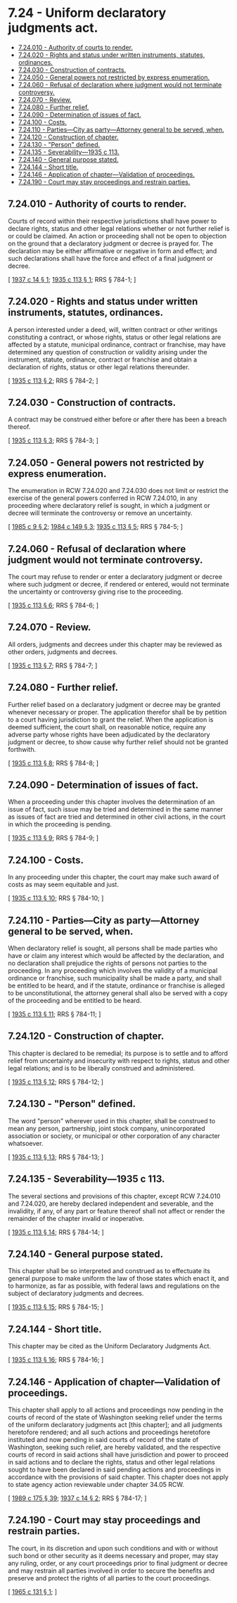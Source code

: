 # 7.24 - Uniform declaratory judgments act.
* [7.24.010 - Authority of courts to render.](#724010---authority-of-courts-to-render)
* [7.24.020 - Rights and status under written instruments, statutes, ordinances.](#724020---rights-and-status-under-written-instruments-statutes-ordinances)
* [7.24.030 - Construction of contracts.](#724030---construction-of-contracts)
* [7.24.050 - General powers not restricted by express enumeration.](#724050---general-powers-not-restricted-by-express-enumeration)
* [7.24.060 - Refusal of declaration where judgment would not terminate controversy.](#724060---refusal-of-declaration-where-judgment-would-not-terminate-controversy)
* [7.24.070 - Review.](#724070---review)
* [7.24.080 - Further relief.](#724080---further-relief)
* [7.24.090 - Determination of issues of fact.](#724090---determination-of-issues-of-fact)
* [7.24.100 - Costs.](#724100---costs)
* [7.24.110 - Parties—City as party—Attorney general to be served, when.](#724110---partiescity-as-partyattorney-general-to-be-served-when)
* [7.24.120 - Construction of chapter.](#724120---construction-of-chapter)
* [7.24.130 - "Person" defined.](#724130---person-defined)
* [7.24.135 - Severability—1935 c 113.](#724135---severability1935-c-113)
* [7.24.140 - General purpose stated.](#724140---general-purpose-stated)
* [7.24.144 - Short title.](#724144---short-title)
* [7.24.146 - Application of chapter—Validation of proceedings.](#724146---application-of-chaptervalidation-of-proceedings)
* [7.24.190 - Court may stay proceedings and restrain parties.](#724190---court-may-stay-proceedings-and-restrain-parties)
## 7.24.010 - Authority of courts to render.
Courts of record within their respective jurisdictions shall have power to declare rights, status and other legal relations whether or not further relief is or could be claimed. An action or proceeding shall not be open to objection on the ground that a declaratory judgment or decree is prayed for. The declaration may be either affirmative or negative in form and effect; and such declarations shall have the force and effect of a final judgment or decree.

\[ [1937 c 14 § 1](https://leg.wa.gov/CodeReviser/documents/sessionlaw/1937c14.pdf?cite=1937%20c%2014%20§%201); [1935 c 113 § 1](https://leg.wa.gov/CodeReviser/documents/sessionlaw/1935c113.pdf?cite=1935%20c%20113%20§%201); RRS § 784-1; \]

## 7.24.020 - Rights and status under written instruments, statutes, ordinances.
A person interested under a deed, will, written contract or other writings constituting a contract, or whose rights, status or other legal relations are affected by a statute, municipal ordinance, contract or franchise, may have determined any question of construction or validity arising under the instrument, statute, ordinance, contract or franchise and obtain a declaration of rights, status or other legal relations thereunder.

\[ [1935 c 113 § 2](https://leg.wa.gov/CodeReviser/documents/sessionlaw/1935c113.pdf?cite=1935%20c%20113%20§%202); RRS § 784-2; \]

## 7.24.030 - Construction of contracts.
A contract may be construed either before or after there has been a breach thereof.

\[ [1935 c 113 § 3](https://leg.wa.gov/CodeReviser/documents/sessionlaw/1935c113.pdf?cite=1935%20c%20113%20§%203); RRS § 784-3; \]

## 7.24.050 - General powers not restricted by express enumeration.
The enumeration in RCW 7.24.020 and 7.24.030 does not limit or restrict the exercise of the general powers conferred in RCW 7.24.010, in any proceeding where declaratory relief is sought, in which a judgment or decree will terminate the controversy or remove an uncertainty.

\[ [1985 c 9 § 2](https://leg.wa.gov/CodeReviser/documents/sessionlaw/1985c9.pdf?cite=1985%20c%209%20§%202); [1984 c 149 § 3](https://leg.wa.gov/CodeReviser/documents/sessionlaw/1984c149.pdf?cite=1984%20c%20149%20§%203); [1935 c 113 § 5](https://leg.wa.gov/CodeReviser/documents/sessionlaw/1935c113.pdf?cite=1935%20c%20113%20§%205); RRS § 784-5; \]

## 7.24.060 - Refusal of declaration where judgment would not terminate controversy.
The court may refuse to render or enter a declaratory judgment or decree where such judgment or decree, if rendered or entered, would not terminate the uncertainty or controversy giving rise to the proceeding.

\[ [1935 c 113 § 6](https://leg.wa.gov/CodeReviser/documents/sessionlaw/1935c113.pdf?cite=1935%20c%20113%20§%206); RRS § 784-6; \]

## 7.24.070 - Review.
All orders, judgments and decrees under this chapter may be reviewed as other orders, judgments and decrees.

\[ [1935 c 113 § 7](https://leg.wa.gov/CodeReviser/documents/sessionlaw/1935c113.pdf?cite=1935%20c%20113%20§%207); RRS § 784-7; \]

## 7.24.080 - Further relief.
Further relief based on a declaratory judgment or decree may be granted whenever necessary or proper. The application therefor shall be by petition to a court having jurisdiction to grant the relief. When the application is deemed sufficient, the court shall, on reasonable notice, require any adverse party whose rights have been adjudicated by the declaratory judgment or decree, to show cause why further relief should not be granted forthwith.

\[ [1935 c 113 § 8](https://leg.wa.gov/CodeReviser/documents/sessionlaw/1935c113.pdf?cite=1935%20c%20113%20§%208); RRS § 784-8; \]

## 7.24.090 - Determination of issues of fact.
When a proceeding under this chapter involves the determination of an issue of fact, such issue may be tried and determined in the same manner as issues of fact are tried and determined in other civil actions, in the court in which the proceeding is pending.

\[ [1935 c 113 § 9](https://leg.wa.gov/CodeReviser/documents/sessionlaw/1935c113.pdf?cite=1935%20c%20113%20§%209); RRS § 784-9; \]

## 7.24.100 - Costs.
In any proceeding under this chapter, the court may make such award of costs as may seem equitable and just.

\[ [1935 c 113 § 10](https://leg.wa.gov/CodeReviser/documents/sessionlaw/1935c113.pdf?cite=1935%20c%20113%20§%2010); RRS § 784-10; \]

## 7.24.110 - Parties—City as party—Attorney general to be served, when.
When declaratory relief is sought, all persons shall be made parties who have or claim any interest which would be affected by the declaration, and no declaration shall prejudice the rights of persons not parties to the proceeding. In any proceeding which involves the validity of a municipal ordinance or franchise, such municipality shall be made a party, and shall be entitled to be heard, and if the statute, ordinance or franchise is alleged to be unconstitutional, the attorney general shall also be served with a copy of the proceeding and be entitled to be heard.

\[ [1935 c 113 § 11](https://leg.wa.gov/CodeReviser/documents/sessionlaw/1935c113.pdf?cite=1935%20c%20113%20§%2011); RRS § 784-11; \]

## 7.24.120 - Construction of chapter.
This chapter is declared to be remedial; its purpose is to settle and to afford relief from uncertainty and insecurity with respect to rights, status and other legal relations; and is to be liberally construed and administered.

\[ [1935 c 113 § 12](https://leg.wa.gov/CodeReviser/documents/sessionlaw/1935c113.pdf?cite=1935%20c%20113%20§%2012); RRS § 784-12; \]

## 7.24.130 - "Person" defined.
The word "person" wherever used in this chapter, shall be construed to mean any person, partnership, joint stock company, unincorporated association or society, or municipal or other corporation of any character whatsoever.

\[ [1935 c 113 § 13](https://leg.wa.gov/CodeReviser/documents/sessionlaw/1935c113.pdf?cite=1935%20c%20113%20§%2013); RRS § 784-13; \]

## 7.24.135 - Severability—1935 c 113.
The several sections and provisions of this chapter, except RCW 7.24.010 and 7.24.020, are hereby declared independent and severable, and the invalidity, if any, of any part or feature thereof shall not affect or render the remainder of the chapter invalid or inoperative.

\[ [1935 c 113 § 14](https://leg.wa.gov/CodeReviser/documents/sessionlaw/1935c113.pdf?cite=1935%20c%20113%20§%2014); RRS § 784-14; \]

## 7.24.140 - General purpose stated.
This chapter shall be so interpreted and construed as to effectuate its general purpose to make uniform the law of those states which enact it, and to harmonize, as far as possible, with federal laws and regulations on the subject of declaratory judgments and decrees.

\[ [1935 c 113 § 15](https://leg.wa.gov/CodeReviser/documents/sessionlaw/1935c113.pdf?cite=1935%20c%20113%20§%2015); RRS § 784-15; \]

## 7.24.144 - Short title.
This chapter may be cited as the Uniform Declaratory Judgments Act.

\[ [1935 c 113 § 16](https://leg.wa.gov/CodeReviser/documents/sessionlaw/1935c113.pdf?cite=1935%20c%20113%20§%2016); RRS § 784-16; \]

## 7.24.146 - Application of chapter—Validation of proceedings.
This chapter shall apply to all actions and proceedings now pending in the courts of record of the state of Washington seeking relief under the terms of the uniform declaratory judgments act [this chapter]; and all judgments heretofore rendered; and all such actions and proceedings heretofore instituted and now pending in said courts of record of the state of Washington, seeking such relief, are hereby validated, and the respective courts of record in said actions shall have jurisdiction and power to proceed in said actions and to declare the rights, status and other legal relations sought to have been declared in said pending actions and proceedings in accordance with the provisions of said chapter. This chapter does not apply to state agency action reviewable under chapter 34.05 RCW.

\[ [1989 c 175 § 39](https://leg.wa.gov/CodeReviser/documents/sessionlaw/1989c175.pdf?cite=1989%20c%20175%20§%2039); [1937 c 14 § 2](https://leg.wa.gov/CodeReviser/documents/sessionlaw/1937c14.pdf?cite=1937%20c%2014%20§%202); RRS § 784-17; \]

## 7.24.190 - Court may stay proceedings and restrain parties.
The court, in its discretion and upon such conditions and with or without such bond or other security as it deems necessary and proper, may stay any ruling, order, or any court proceedings prior to final judgment or decree and may restrain all parties involved in order to secure the benefits and preserve and protect the rights of all parties to the court proceedings.

\[ [1965 c 131 § 1](https://leg.wa.gov/CodeReviser/documents/sessionlaw/1965c131.pdf?cite=1965%20c%20131%20§%201); \]

